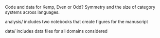 Code and data for Kemp, Even or Odd? Symmetry and the size of category systems across languages.

analysis/ includes two notebooks that create figures for the manuscript

data/ includes data files for all domains considered




